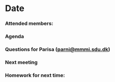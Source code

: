 # Date

### Attended members: 

### Agenda 

### Questions for Parisa (parni@mmmi.sdu.dk)

### Next meeting

### Homework for next time:

 
